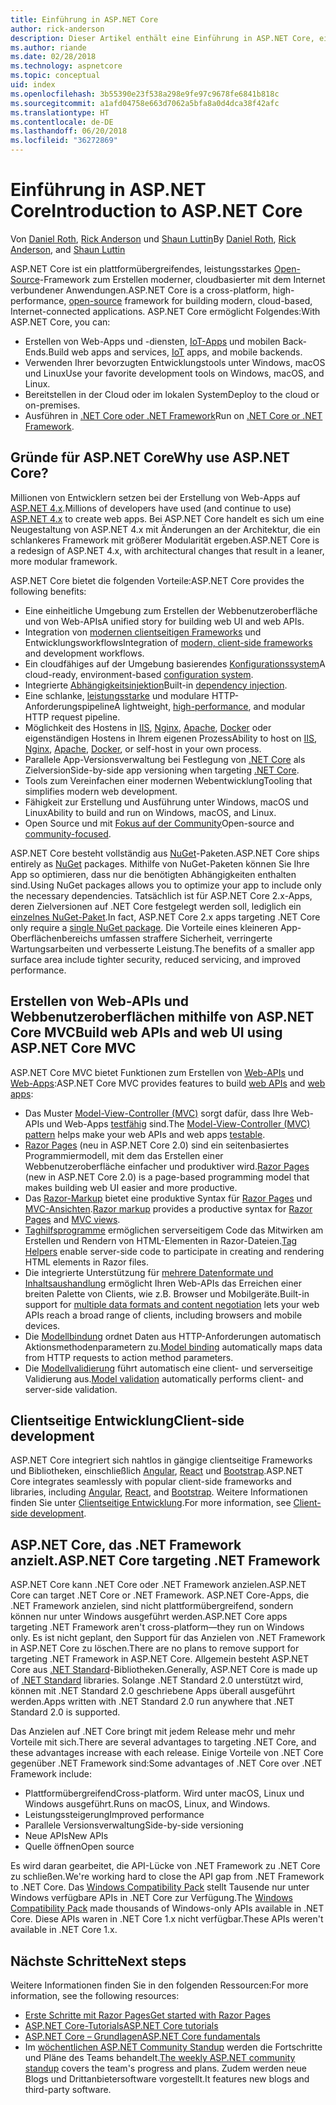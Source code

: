 ```yaml
---
title: Einführung in ASP.NET Core
author: rick-anderson
description: Dieser Artikel enthält eine Einführung in ASP.NET Core, ein plattformübergreifendes, leistungsstarkes Open-Source-Framework für das Erstellen moderner, cloudbasierter Anwendungen, die mit dem Internet verbunden sind.
ms.author: riande
ms.date: 02/28/2018
ms.technology: aspnetcore
ms.topic: conceptual
uid: index
ms.openlocfilehash: 3b55390e23f538a298e9fe97c9678fe6841b818c
ms.sourcegitcommit: a1afd04758e663d7062a5bfa8a0d4dca38f42afc
ms.translationtype: HT
ms.contentlocale: de-DE
ms.lasthandoff: 06/20/2018
ms.locfileid: "36272869"
---
```

# <a name="introduction-to-aspnet-core"></a><span data-ttu-id="d6248-103">Einführung in ASP.NET Core</span><span class="sxs-lookup"><span data-stu-id="d6248-103">Introduction to ASP.NET Core</span></span>

<span data-ttu-id="d6248-104">Von [Daniel Roth](https://github.com/danroth27), [Rick Anderson](https://twitter.com/RickAndMSFT) und [Shaun Luttin](https://twitter.com/dicshaunary)</span><span class="sxs-lookup"><span data-stu-id="d6248-104">By [Daniel Roth](https://github.com/danroth27), [Rick Anderson](https://twitter.com/RickAndMSFT), and [Shaun Luttin](https://twitter.com/dicshaunary)</span></span>

<span data-ttu-id="d6248-105">ASP.NET Core ist ein plattformübergreifendes, leistungsstarkes [Open-Source](https://github.com/aspnet/home)-Framework zum Erstellen moderner, cloudbasierter mit dem Internet verbundener Anwendungen.</span><span class="sxs-lookup"><span data-stu-id="d6248-105">ASP.NET Core is a cross-platform, high-performance, [open-source](https://github.com/aspnet/home) framework for building modern, cloud-based, Internet-connected applications.</span></span> <span data-ttu-id="d6248-106">ASP.NET Core ermöglicht Folgendes:</span><span class="sxs-lookup"><span data-stu-id="d6248-106">With ASP.NET Core, you can:</span></span>

* <span data-ttu-id="d6248-107">Erstellen von Web-Apps und -diensten, [IoT-Apps](https://www.microsoft.com/internet-of-things/) und mobilen Back-Ends.</span><span class="sxs-lookup"><span data-stu-id="d6248-107">Build web apps and services, [IoT](https://www.microsoft.com/internet-of-things/) apps, and mobile backends.</span></span>
* <span data-ttu-id="d6248-108">Verwenden Ihrer bevorzugten Entwicklungstools unter Windows, macOS und Linux</span><span class="sxs-lookup"><span data-stu-id="d6248-108">Use your favorite development tools on Windows, macOS, and Linux.</span></span>
* <span data-ttu-id="d6248-109">Bereitstellen in der Cloud oder im lokalen System</span><span class="sxs-lookup"><span data-stu-id="d6248-109">Deploy to the cloud or on-premises.</span></span>
* <span data-ttu-id="d6248-110">Ausführen in [.NET Core oder .NET Framework](https://docs.microsoft.com/dotnet/articles/standard/choosing-core-framework-server)</span><span class="sxs-lookup"><span data-stu-id="d6248-110">Run on [.NET Core or .NET Framework](https://docs.microsoft.com/dotnet/articles/standard/choosing-core-framework-server).</span></span>

## <a name="why-use-aspnet-core"></a><span data-ttu-id="d6248-111">Gründe für ASP.NET Core</span><span class="sxs-lookup"><span data-stu-id="d6248-111">Why use ASP.NET Core?</span></span>

<span data-ttu-id="d6248-112">Millionen von Entwicklern setzen bei der Erstellung von Web-Apps auf [ASP.NET 4.x](https://docs.microsoft.com/aspnet/overview).</span><span class="sxs-lookup"><span data-stu-id="d6248-112">Millions of developers have used (and continue to use) [ASP.NET 4.x](https://docs.microsoft.com/aspnet/overview) to create web apps.</span></span> <span data-ttu-id="d6248-113">Bei ASP.NET Core handelt es sich um eine Neugestaltung von ASP.NET 4.x mit Änderungen an der Architektur, die ein schlankeres Framework mit größerer Modularität ergeben.</span><span class="sxs-lookup"><span data-stu-id="d6248-113">ASP.NET Core is a redesign of ASP.NET 4.x, with architectural changes that result in a leaner, more modular framework.</span></span>

<span data-ttu-id="d6248-114">ASP.NET Core bietet die folgenden Vorteile:</span><span class="sxs-lookup"><span data-stu-id="d6248-114">ASP.NET Core provides the following benefits:</span></span>

* <span data-ttu-id="d6248-115">Eine einheitliche Umgebung zum Erstellen der Webbenutzeroberfläche und von Web-APIs</span><span class="sxs-lookup"><span data-stu-id="d6248-115">A unified story for building web UI and web APIs.</span></span>
* <span data-ttu-id="d6248-116">Integration von [modernen clientseitigen Frameworks](xref:client-side/index) und Entwicklungsworkflows</span><span class="sxs-lookup"><span data-stu-id="d6248-116">Integration of [modern, client-side frameworks](xref:client-side/index) and development workflows.</span></span>
* <span data-ttu-id="d6248-117">Ein cloudfähiges auf der Umgebung basierendes [Konfigurationssystem](xref:fundamentals/configuration/index)</span><span class="sxs-lookup"><span data-stu-id="d6248-117">A cloud-ready, environment-based [configuration system](xref:fundamentals/configuration/index).</span></span>
* <span data-ttu-id="d6248-118">Integrierte [Abhängigkeitsinjektion](xref:fundamentals/dependency-injection)</span><span class="sxs-lookup"><span data-stu-id="d6248-118">Built-in [dependency injection](xref:fundamentals/dependency-injection).</span></span>
* <span data-ttu-id="d6248-119">Eine schlanke, [leistungsstarke](https://github.com/aspnet/benchmarks) und modulare HTTP-Anforderungspipeline</span><span class="sxs-lookup"><span data-stu-id="d6248-119">A lightweight, [high-performance](https://github.com/aspnet/benchmarks), and modular HTTP request pipeline.</span></span>
* <span data-ttu-id="d6248-120">Möglichkeit des Hostens in [IIS](xref:host-and-deploy/iis/index), [Nginx](xref:host-and-deploy/linux-nginx), [Apache](xref:host-and-deploy/linux-apache), [Docker](xref:host-and-deploy/docker/index) oder eigenständigen Hostens in Ihrem eigenen Prozess</span><span class="sxs-lookup"><span data-stu-id="d6248-120">Ability to host on [IIS](xref:host-and-deploy/iis/index), [Nginx](xref:host-and-deploy/linux-nginx), [Apache](xref:host-and-deploy/linux-apache), [Docker](xref:host-and-deploy/docker/index), or self-host in your own process.</span></span>
* <span data-ttu-id="d6248-121">Parallele App-Versionsverwaltung bei Festlegung von [.NET Core](https://docs.microsoft.com/dotnet/articles/standard/choosing-core-framework-server) als Zielversion</span><span class="sxs-lookup"><span data-stu-id="d6248-121">Side-by-side app versioning when targeting [.NET Core](https://docs.microsoft.com/dotnet/articles/standard/choosing-core-framework-server).</span></span>
* <span data-ttu-id="d6248-122">Tools zum Vereinfachen einer modernen Webentwicklung</span><span class="sxs-lookup"><span data-stu-id="d6248-122">Tooling that simplifies modern web development.</span></span>
* <span data-ttu-id="d6248-123">Fähigkeit zur Erstellung und Ausführung unter Windows, macOS und Linux</span><span class="sxs-lookup"><span data-stu-id="d6248-123">Ability to build and run on Windows, macOS, and Linux.</span></span>
* <span data-ttu-id="d6248-124">Open Source und mit [Fokus auf der Community](https://live.asp.net/)</span><span class="sxs-lookup"><span data-stu-id="d6248-124">Open-source and [community-focused](https://live.asp.net/).</span></span>

<span data-ttu-id="d6248-125">ASP.NET Core besteht vollständig aus [NuGet](https://www.nuget.org/)-Paketen.</span><span class="sxs-lookup"><span data-stu-id="d6248-125">ASP.NET Core ships entirely as [NuGet](https://www.nuget.org/) packages.</span></span> <span data-ttu-id="d6248-126">Mithilfe von NuGet-Paketen können Sie Ihre App so optimieren, dass nur die benötigten Abhängigkeiten enthalten sind.</span><span class="sxs-lookup"><span data-stu-id="d6248-126">Using NuGet packages allows you to optimize your app to include only the necessary dependencies.</span></span> <span data-ttu-id="d6248-127">Tatsächlich ist für ASP.NET Core 2.x-Apps, deren Zielversionen auf .NET Core festgelegt werden soll, lediglich ein [einzelnes NuGet-Paket](xref:fundamentals/metapackage).</span><span class="sxs-lookup"><span data-stu-id="d6248-127">In fact, ASP.NET Core 2.x apps targeting .NET Core only require a [single NuGet package](xref:fundamentals/metapackage).</span></span> <span data-ttu-id="d6248-128">Die Vorteile eines kleineren App-Oberflächenbereichs umfassen straffere Sicherheit, verringerte Wartungsarbeiten und verbesserte Leistung.</span><span class="sxs-lookup"><span data-stu-id="d6248-128">The benefits of a smaller app surface area include tighter security, reduced servicing, and improved performance.</span></span>

## <a name="build-web-apis-and-web-ui-using-aspnet-core-mvc"></a><span data-ttu-id="d6248-129">Erstellen von Web-APIs und Webbenutzeroberflächen mithilfe von ASP.NET Core MVC</span><span class="sxs-lookup"><span data-stu-id="d6248-129">Build web APIs and web UI using ASP.NET Core MVC</span></span>

<span data-ttu-id="d6248-130">ASP.NET Core MVC bietet Funktionen zum Erstellen von [Web-APIs](xref:tutorials/index#build-web-apis) und [Web-Apps](xref:tutorials/index#build-web-apps):</span><span class="sxs-lookup"><span data-stu-id="d6248-130">ASP.NET Core MVC provides features to build [web APIs](xref:tutorials/index#build-web-apis) and [web apps](xref:tutorials/index#build-web-apps):</span></span>

* <span data-ttu-id="d6248-131">Das Muster [Model-View-Controller (MVC)](xref:mvc/overview) sorgt dafür, dass Ihre Web-APIs und Web-Apps [testfähig](xref:test/index) sind.</span><span class="sxs-lookup"><span data-stu-id="d6248-131">The [Model-View-Controller (MVC) pattern](xref:mvc/overview) helps make your web APIs and web apps [testable](xref:test/index).</span></span>
* <span data-ttu-id="d6248-132">[Razor Pages](xref:razor-pages/index) (neu in ASP.NET Core 2.0) sind ein seitenbasiertes Programmiermodell, mit dem das Erstellen einer Webbenutzeroberfläche einfacher und produktiver wird.</span><span class="sxs-lookup"><span data-stu-id="d6248-132">[Razor Pages](xref:razor-pages/index) (new in ASP.NET Core 2.0) is a page-based programming model that makes building web UI easier and more productive.</span></span>
* <span data-ttu-id="d6248-133">Das [Razor-Markup](xref:mvc/views/razor) bietet eine produktive Syntax für [Razor Pages](xref:razor-pages/index) und [MVC-Ansichten](xref:mvc/views/overview).</span><span class="sxs-lookup"><span data-stu-id="d6248-133">[Razor markup](xref:mvc/views/razor) provides a productive syntax for [Razor Pages](xref:razor-pages/index) and [MVC views](xref:mvc/views/overview).</span></span>
* <span data-ttu-id="d6248-134">[Taghilfsprogramme](xref:mvc/views/tag-helpers/intro) ermöglichen serverseitigem Code das Mitwirken am Erstellen und Rendern von HTML-Elementen in Razor-Dateien.</span><span class="sxs-lookup"><span data-stu-id="d6248-134">[Tag Helpers](xref:mvc/views/tag-helpers/intro) enable server-side code to participate in creating and rendering HTML elements in Razor files.</span></span>
* <span data-ttu-id="d6248-135">Die integrierte Unterstützung für [mehrere Datenformate und Inhaltsaushandlung](xref:web-api/advanced/formatting) ermöglicht Ihren Web-APIs das Erreichen einer breiten Palette von Clients, wie z.B. Browser und Mobilgeräte.</span><span class="sxs-lookup"><span data-stu-id="d6248-135">Built-in support for [multiple data formats and content negotiation](xref:web-api/advanced/formatting) lets your web APIs reach a broad range of clients, including browsers and mobile devices.</span></span>
* <span data-ttu-id="d6248-136">Die [Modellbindung](xref:mvc/models/model-binding) ordnet Daten aus HTTP-Anforderungen automatisch Aktionsmethodenparametern zu.</span><span class="sxs-lookup"><span data-stu-id="d6248-136">[Model binding](xref:mvc/models/model-binding) automatically maps data from HTTP requests to action method parameters.</span></span>
* <span data-ttu-id="d6248-137">Die [Modellvalidierung](xref:mvc/models/validation) führt automatisch eine client- und serverseitige Validierung aus.</span><span class="sxs-lookup"><span data-stu-id="d6248-137">[Model validation](xref:mvc/models/validation) automatically performs client- and server-side validation.</span></span>

## <a name="client-side-development"></a><span data-ttu-id="d6248-138">Clientseitige Entwicklung</span><span class="sxs-lookup"><span data-stu-id="d6248-138">Client-side development</span></span>

<span data-ttu-id="d6248-139">ASP.NET Core integriert sich nahtlos in gängige clientseitige Frameworks und Bibliotheken, einschließlich [Angular](xref:spa/angular), [React](xref:spa/react) und [Bootstrap](xref:client-side/bootstrap).</span><span class="sxs-lookup"><span data-stu-id="d6248-139">ASP.NET Core integrates seamlessly with popular client-side frameworks and libraries, including [Angular](xref:spa/angular), [React](xref:spa/react), and [Bootstrap](xref:client-side/bootstrap).</span></span> <span data-ttu-id="d6248-140">Weitere Informationen finden Sie unter [Clientseitige Entwicklung](xref:client-side/index).</span><span class="sxs-lookup"><span data-stu-id="d6248-140">For more information, see [Client-side development](xref:client-side/index).</span></span>

## <a name="aspnet-core-targeting-net-framework"></a><span data-ttu-id="d6248-141">ASP.NET Core, das .NET Framework anzielt.</span><span class="sxs-lookup"><span data-stu-id="d6248-141">ASP.NET Core targeting .NET Framework</span></span>

<span data-ttu-id="d6248-142">ASP.NET Core kann .NET Core oder .NET Framework anzielen.</span><span class="sxs-lookup"><span data-stu-id="d6248-142">ASP.NET Core can target .NET Core or .NET Framework.</span></span> <span data-ttu-id="d6248-143">ASP.NET Core-Apps, die .NET Framework anzielen, sind nicht plattformübergreifend, sondern können nur unter Windows ausgeführt werden.</span><span class="sxs-lookup"><span data-stu-id="d6248-143">ASP.NET Core apps targeting .NET Framework aren't cross-platform&mdash;they run on Windows only.</span></span> <span data-ttu-id="d6248-144">Es ist nicht geplant, den Support für das Anzielen von .NET Framework in ASP.NET Core zu löschen.</span><span class="sxs-lookup"><span data-stu-id="d6248-144">There are no plans to remove support for targeting .NET Framework in ASP.NET Core.</span></span> <span data-ttu-id="d6248-145">Allgemein besteht ASP.NET Core aus [.NET Standard](/dotnet/standard/net-standard)-Bibliotheken.</span><span class="sxs-lookup"><span data-stu-id="d6248-145">Generally, ASP.NET Core is made up of [.NET Standard](/dotnet/standard/net-standard) libraries.</span></span> <span data-ttu-id="d6248-146">Solange .NET Standard 2.0 unterstützt wird, können mit .NET Standard 2.0 geschriebene Apps überall ausgeführt werden.</span><span class="sxs-lookup"><span data-stu-id="d6248-146">Apps written with .NET Standard 2.0 run anywhere that .NET Standard 2.0 is supported.</span></span>

<span data-ttu-id="d6248-147">Das Anzielen auf .NET Core bringt mit jedem Release mehr und mehr Vorteile mit sich.</span><span class="sxs-lookup"><span data-stu-id="d6248-147">There are several advantages to targeting .NET Core, and these advantages increase with each release.</span></span> <span data-ttu-id="d6248-148">Einige Vorteile von .NET Core gegenüber .NET Framework sind:</span><span class="sxs-lookup"><span data-stu-id="d6248-148">Some advantages of .NET Core over .NET Framework include:</span></span>

* <span data-ttu-id="d6248-149">Plattformübergreifend</span><span class="sxs-lookup"><span data-stu-id="d6248-149">Cross-platform.</span></span> <span data-ttu-id="d6248-150">Wird unter macOS, Linux und Windows ausgeführt.</span><span class="sxs-lookup"><span data-stu-id="d6248-150">Runs on macOS, Linux, and Windows.</span></span>
* <span data-ttu-id="d6248-151">Leistungssteigerung</span><span class="sxs-lookup"><span data-stu-id="d6248-151">Improved performance</span></span>
* <span data-ttu-id="d6248-152">Parallele Versionsverwaltung</span><span class="sxs-lookup"><span data-stu-id="d6248-152">Side-by-side versioning</span></span>
* <span data-ttu-id="d6248-153">Neue APIs</span><span class="sxs-lookup"><span data-stu-id="d6248-153">New APIs</span></span>
* <span data-ttu-id="d6248-154">Quelle öffnen</span><span class="sxs-lookup"><span data-stu-id="d6248-154">Open source</span></span>

<span data-ttu-id="d6248-155">Es wird daran gearbeitet, die API-Lücke von .NET Framework zu .NET Core zu schließen.</span><span class="sxs-lookup"><span data-stu-id="d6248-155">We're working hard to close the API gap from .NET Framework to .NET Core.</span></span> <span data-ttu-id="d6248-156">Das [Windows Compatibility Pack](/dotnet/core/porting/windows-compat-pack) stellt Tausende nur unter Windows verfügbare APIs in .NET Core zur Verfügung.</span><span class="sxs-lookup"><span data-stu-id="d6248-156">The [Windows Compatibility Pack](/dotnet/core/porting/windows-compat-pack) made thousands of Windows-only APIs available in .NET Core.</span></span> <span data-ttu-id="d6248-157">Diese APIs waren in .NET Core 1.x nicht verfügbar.</span><span class="sxs-lookup"><span data-stu-id="d6248-157">These APIs weren't available in .NET Core 1.x.</span></span>

## <a name="next-steps"></a><span data-ttu-id="d6248-158">Nächste Schritte</span><span class="sxs-lookup"><span data-stu-id="d6248-158">Next steps</span></span>

<span data-ttu-id="d6248-159">Weitere Informationen finden Sie in den folgenden Ressourcen:</span><span class="sxs-lookup"><span data-stu-id="d6248-159">For more information, see the following resources:</span></span>

* [<span data-ttu-id="d6248-160">Erste Schritte mit Razor Pages</span><span class="sxs-lookup"><span data-stu-id="d6248-160">Get started with Razor Pages</span></span>](xref:tutorials/razor-pages/razor-pages-start)
* [<span data-ttu-id="d6248-161">ASP.NET Core-Tutorials</span><span class="sxs-lookup"><span data-stu-id="d6248-161">ASP.NET Core tutorials</span></span>](xref:tutorials/index)
* [<span data-ttu-id="d6248-162">ASP.NET Core – Grundlagen</span><span class="sxs-lookup"><span data-stu-id="d6248-162">ASP.NET Core fundamentals</span></span>](xref:fundamentals/index)
* <span data-ttu-id="d6248-163">Im [wöchentlichen ASP.NET Community Standup](https://live.asp.net/) werden die Fortschritte und Pläne des Teams behandelt.</span><span class="sxs-lookup"><span data-stu-id="d6248-163">[The weekly ASP.NET community standup](https://live.asp.net/) covers the team's progress and plans.</span></span> <span data-ttu-id="d6248-164">Zudem werden neue Blogs und Drittanbietersoftware vorgestellt.</span><span class="sxs-lookup"><span data-stu-id="d6248-164">It features new blogs and third-party software.</span></span>
